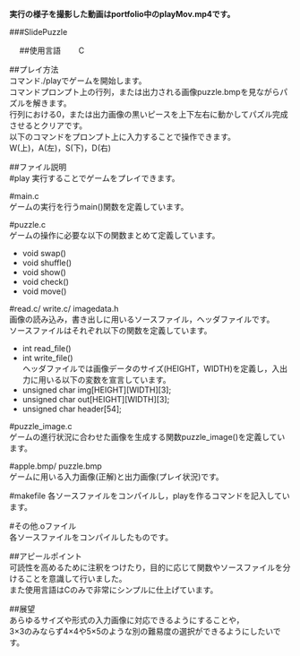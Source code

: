 **実行の様子を撮影した動画はportfolio中のplayMov.mp4です。**  


###SlidePuzzle  

　
##使用言語　　
C  


##プレイ方法  
コマンド./playでゲームを開始します。  
コマンドプロンプト上の行列，または出力される画像puzzle.bmpを見ながらパズルを解きます。  
行列における0，または出力画像の黒いピースを上下左右に動かしてパズル完成させるとクリアです。  
以下のコマンドをプロンプト上に入力することで操作できます。  
W(上)，A(左)，S(下)，D(右)


##ファイル説明  
#play
実行することでゲームをプレイできます。

#main.c  
ゲームの実行を行うmain()関数を定義しています。  

#puzzle.c  
ゲームの操作に必要な以下の関数まとめて定義しています。  
* void swap()
* void shuffle()
* void show()
* void check()
* void move()  

#read.c/ write.c/ imagedata.h  
画像の読み込み，書き出しに用いるソースファイル，ヘッダファイルです。  
ソースファイルはそれぞれ以下の関数を定義しています。  
* int read_file()  
* int write_file()  
ヘッダファイルでは画像データのサイズ(HEIGHT，WIDTH)を定義し，入出力に用いる以下の変数を宣言しています。
* unsigned char img[HEIGHT][WIDTH][3];
* unsigned char out[HEIGHT][WIDTH][3];
* unsigned char header[54];  

#puzzle_image.c  
ゲームの進行状況に合わせた画像を生成する関数puzzle_image()を定義しています。  

#apple.bmp/ puzzle.bmp  
ゲームに用いる入力画像(正解)と出力画像(プレイ状況)です。  

#makefile
各ソースファイルをコンパイルし，playを作るコマンドを記入しています。  

#その他.oファイル  
各ソースファイルをコンパイルしたものです。  


##アピールポイント  
可読性を高めるために注釈をつけたり，目的に応じて関数やソースファイルを分けることを意識して行いました。  
また使用言語はCのみで非常にシンプルに仕上げています。  


##展望  
あらゆるサイズや形式の入力画像に対応できるようにすることや，  
3×3のみならず4×4や5×5のような別の難易度の選択ができるようにしたいです。